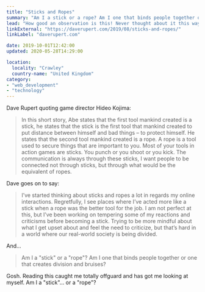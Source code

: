 ```yaml
---
title: "Sticks and Ropes"
summary: "Am I a stick or a rope? Am I one that binds people together or one that creates division and bruises?"
lead: "How good an observation is this! Never thought about it this way."
linkExternal: "https://daverupert.com/2019/08/sticks-and-ropes/"
linkLabel: "daverupert.com"

date: 2019-10-01T12:42:00
updated: 2020-05-28T14:29:00

location:
  locality: "Crawley"
  country-name: "United Kingdom"
category:
- "web_development"
- "technology"
---
```


Dave Rupert quoting game director Hideo Kojima:

> In this short story, Abe states that the first tool mankind created is a stick, he states that the stick is the first tool that mankind created to put distance between himself and bad things – to protect himself. He states that the second tool mankind created is a rope. A rope is a tool used to secure things that are important to you. Most of your tools in action games are sticks. You punch or you shoot or you kick. The communication is always through these sticks, I want people to be connected not through sticks, but through what would be the equivalent of ropes.

Dave goes on to say:

> I’ve started thinking about sticks and ropes a lot in regards my online interactions. Regretfully, I see places where I’ve acted more like a stick when a rope was the better tool for the job. I am not perfect at this, but I’ve been working on tempering some of my reactions and criticisms before becoming a stick. Trying to be more mindful about what I get upset about and feel the need to criticize, but that’s hard in a world where our real-world society is being divided.

And...

> Am I a "stick" or a "rope"? Am I one that binds people together or one that creates division and bruises?

Gosh. Reading this caught me totally offguard and has got me looking at myself. Am I a "stick"... or a "rope"?

